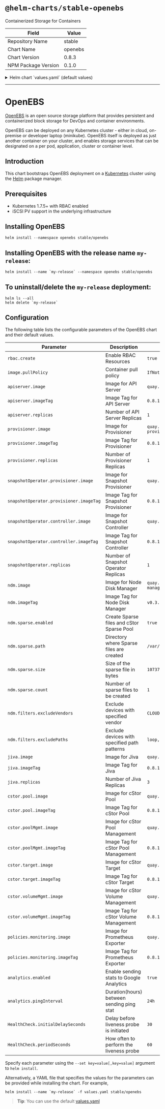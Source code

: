 # `@helm-charts/stable-openebs`

Containerized Storage for Containers

| Field               | Value   |
| ------------------- | ------- |
| Repository Name     | stable  |
| Chart Name          | openebs |
| Chart Version       | 0.8.3   |
| NPM Package Version | 0.1.0   |

<details>

<summary>Helm chart `values.yaml` (default values)</summary>

```yaml
# Default values for openebs.
# This is a YAML-formatted file.
# Declare variables to be passed into your templates.

rbac:
  # Specifies whether RBAC resources should be created
  create: true

serviceAccount:
  create: true
  name:

image:
  pullPolicy: IfNotPresent

apiserver:
  image: 'quay.io/openebs/m-apiserver'
  imageTag: '0.8.1'
  replicas: 1
  ports:
    externalPort: 5656
    internalPort: 5656
  nodeSelector: {}
  tolerations: []
  affinity: {}
  healthCheck:
    initialDelaySeconds: 30
    periodSeconds: 60

provisioner:
  image: 'quay.io/openebs/openebs-k8s-provisioner'
  imageTag: '0.8.1'
  replicas: 1
  nodeSelector: {}
  tolerations: []
  affinity: {}
  healthCheck:
    initialDelaySeconds: 30
    periodSeconds: 60

snapshotOperator:
  controller:
    image: 'quay.io/openebs/snapshot-controller'
    imageTag: '0.8.1'
  provisioner:
    image: 'quay.io/openebs/snapshot-provisioner'
    imageTag: '0.8.1'
  replicas: 1
  upgradeStrategy: 'Recreate'
  nodeSelector: {}
  tolerations: []
  affinity: {}
  healthCheck:
    initialDelaySeconds: 30
    periodSeconds: 60

ndm:
  image: 'quay.io/openebs/node-disk-manager-amd64'
  imageTag: 'v0.3.1'
  sparse:
    enabled: 'true'
    path: '/var/openebs/sparse'
    size: '10737418240'
    count: '1'
  filters:
    excludeVendors: 'CLOUDBYT,OpenEBS'
    excludePaths: 'loop,fd0,sr0,/dev/ram,/dev/dm-,/dev/md'
  nodeSelector: {}
  healthCheck:
    initialDelaySeconds: 30
    periodSeconds: 60

jiva:
  image: 'quay.io/openebs/jiva'
  imageTag: '0.8.1'
  replicas: 3

cstor:
  pool:
    image: 'quay.io/openebs/cstor-pool'
    imageTag: '0.8.1'
  poolMgmt:
    image: 'quay.io/openebs/cstor-pool-mgmt'
    imageTag: '0.8.1'
  target:
    image: 'quay.io/openebs/cstor-istgt'
    imageTag: '0.8.1'
  volumeMgmt:
    image: 'quay.io/openebs/cstor-volume-mgmt'
    imageTag: '0.8.1'

policies:
  monitoring:
    enabled: true
    image: 'quay.io/openebs/m-exporter'
    imageTag: '0.8.1'

analytics:
  enabled: true
  # Specify in hours the duration after which a ping event needs to be sent.
  pingInterval: '24h'
```

</details>

---

# OpenEBS

[OpenEBS](https://github.com/openebs/openebs) is an open source storage platform that provides persistent and containerized block storage for DevOps and container environments.

OpenEBS can be deployed on any Kubernetes cluster - either in cloud, on-premise or developer laptop (minikube). OpenEBS itself is deployed as just another container on your cluster, and enables storage services that can be designated on a per pod, application, cluster or container level.

## Introduction

This chart bootstraps OpenEBS deployment on a [Kubernetes](http://kubernetes.io) cluster using the [Helm](https://helm.sh) package manager.

## Prerequisites

- Kubernetes 1.7.5+ with RBAC enabled
- iSCSI PV support in the underlying infrastructure

## Installing OpenEBS

```
helm install --namespace openebs stable/openebs
```

## Installing OpenEBS with the release name `my-release`:

```
helm install --name `my-release` --namespace openebs stable/openebs
```

## To uninstall/delete the `my-release` deployment:

```
helm ls --all
helm delete `my-release`
```

## Configuration

The following table lists the configurable parameters of the OpenEBS chart and their default values.

| Parameter                               | Description                                  | Default                                           |
| --------------------------------------- | -------------------------------------------- | ------------------------------------------------- |
| `rbac.create`                           | Enable RBAC Resources                        | `true`                                            |
| `image.pullPolicy`                      | Container pull policy                        | `IfNotPresent`                                    |
| `apiserver.image`                       | Image for API Server                         | `quay.io/openebs/m-apiserver`                     |
| `apiserver.imageTag`                    | Image Tag for API Server                     | `0.8.1`                                           |
| `apiserver.replicas`                    | Number of API Server Replicas                | `1`                                               |
| `provisioner.image`                     | Image for Provisioner                        | `quay.io/openebs/openebs-k8s-provisioner`         |
| `provisioner.imageTag`                  | Image Tag for Provisioner                    | `0.8.1`                                           |
| `provisioner.replicas`                  | Number of Provisioner Replicas               | `1`                                               |
| `snapshotOperator.provisioner.image`    | Image for Snapshot Provisioner               | `quay.io/openebs/snapshot-provisioner`            |
| `snapshotOperator.provisioner.imageTag` | Image Tag for Snapshot Provisioner           | `0.8.1`                                           |
| `snapshotOperator.controller.image`     | Image for Snapshot Controller                | `quay.io/openebs/snapshot-controller`             |
| `snapshotOperator.controller.imageTag`  | Image Tag for Snapshot Controller            | `0.8.1`                                           |
| `snapshotOperator.replicas`             | Number of Snapshot Operator Replicas         | `1`                                               |
| `ndm.image`                             | Image for Node Disk Manager                  | `quay.io/openebs/openebs/node-disk-manager-amd64` |
| `ndm.imageTag`                          | Image Tag for Node Disk Manager              | `v0.3.1`                                          |
| `ndm.sparse.enabled`                    | Create Sparse files and cStor Sparse Pool    | `true`                                            |
| `ndm.sparse.path`                       | Directory where Sparse files are created     | `/var/openebs/sparse`                             |
| `ndm.sparse.size`                       | Size of the sparse file in bytes             | `10737418240`                                     |
| `ndm.sparse.count`                      | Number of sparse files to be created         | `1`                                               |
| `ndm.filters.excludeVendors`            | Exclude devices with specified vendor        | `CLOUDBYT,OpenEBS`                                |
| `ndm.filters.excludePaths`              | Exclude devices with specified path patterns | `loop,fd0,sr0,/dev/ram,/dev/dm-,/dev/md`          |
| `jiva.image`                            | Image for Jiva                               | `quay.io/openebs/jiva`                            |
| `jiva.imageTag`                         | Image Tag for Jiva                           | `0.8.1`                                           |
| `jiva.replicas`                         | Number of Jiva Replicas                      | `3`                                               |
| `cstor.pool.image`                      | Image for cStor Pool                         | `quay.io/openebs/cstor-pool`                      |
| `cstor.pool.imageTag`                   | Image Tag for cStor Pool                     | `0.8.1`                                           |
| `cstor.poolMgmt.image`                  | Image for cStor Pool Management              | `quay.io/openebs/cstor-pool-mgmt`                 |
| `cstor.poolMgmt.imageTag`               | Image Tag for cStor Pool Management          | `0.8.1`                                           |
| `cstor.target.image`                    | Image for cStor Target                       | `quay.io/openebs/cstor-istgt`                     |
| `cstor.target.imageTag`                 | Image Tag for cStor Target                   | `0.8.1`                                           |
| `cstor.volumeMgmt.image`                | Image for cStor Volume Management            | `quay.io/openebs/cstor-volume-mgmt`               |
| `cstor.volumeMgmt.imageTag`             | Image Tag for cStor Volume Management        | `0.8.1`                                           |
| `policies.monitoring.image`             | Image for Prometheus Exporter                | `quay.io/openebs/m-exporter`                      |
| `policies.monitoring.imageTag`          | Image Tag for Prometheus Exporter            | `0.8.1`                                           |
| `analytics.enabled`                     | Enable sending stats to Google Analytics     | `true`                                            |
| `analytics.pingInterval`                | Duration(hours) between sending ping stat    | `24h`                                             |
| `HealthCheck.initialDelaySeconds`       | Delay before liveness probe is initiated     | `30`                                              |  | 30 |
| `HealthCheck.periodSeconds`             | How often to perform the liveness probe      | `60`                                              |  | 10 |

Specify each parameter using the `--set key=value[,key=value]` argument to `helm install`.

Alternatively, a YAML file that specifies the values for the parameters can be provided while installing the chart. For example,

```shell
helm install --name `my-release` -f values.yaml stable/openebs
```

> **Tip**: You can use the default [values.yaml](values.yaml)
